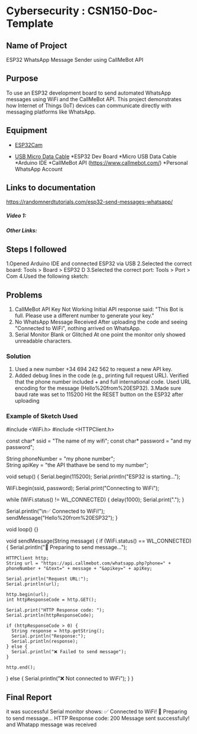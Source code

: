 # Cybersecurity : CSN150-Doc-Template

## Name of Project
ESP32 WhatsApp Message Sender using CallMeBot API

## Purpose
To use an ESP32 development board to send automated WhatsApp messages using WiFi and the CallMeBot API. This project demonstrates how Internet of Things (IoT) devices can communicate directly with messaging platforms like WhatsApp.

## Equipment
* [ESP32Cam](https://www.amazon.com/Aideepen-ESP32-CAM-Bluetooth-ESP32-CAM-MB-Arduino/dp/B08P2578LV/ref=sr_1_3?crid=4FY0ECFW0ZX7&keywords=ESP32+Cam&qid=1678902050&sprefix=esp32+cam%2Caps%2C240&sr=8-3)

* [USB Micro Data Cable](https://www.amazon.com/AmazonBasics-Male-Micro-Cable-Black/dp/B0711PVX6Z/ref=sr_1_1_sspa?keywords=micro+usb+data+cable&qid=1678902214&sprefix=Micro+USB+data+%2Caps%2C89&sr=8-1-spons&psc=1&spLa=ZW5jcnlwdGVkUXVhbGlmaWVyPUFaU0NaUVZHU1RFUlAmZW5jcnlwdGVkSWQ9QTA3NTA4MDVFVERCS01HVlgxM1YmZW5jcnlwdGVkQWRJZD1BMDE4NTE1NTIwWUdONkdWSzU1M1Amd2lkZ2V0TmFtZT1zcF9hdGYmYWN0aW9uPWNsaWNrUmVkaXJlY3QmZG9Ob3RMb2dDbGljaz10cnVl)
*ESP32 Dev Board
*Micro USB Data Cable
*Arduino IDE
*CallMeBot API (https://www.callmebot.com/)
*Personal WhatsApp Account


## Links to documentation
https://randomnerdtutorials.com/esp32-send-messages-whatsapp/

##### Video 1: 

##### Other Links: 


## Steps I followed
1.Opened Arduino IDE and connected ESP32 via USB
2.Selected the correct board: Tools > Board > ESP32 D
3.Selected the correct port: Tools > Port > Com
4.Used the following sketch:

## Problems
1. CallMeBot API Key Not Working
Initial API response said:
"This Bot is full. Please use a different number to generate your key."
2. No WhatsApp Message Received
After uploading the code and seeing "Connected to WiFi", nothing arrived on WhatsApp.
3. Serial Monitor Blank or Glitched
At one point the monitor only showed unreadable characters.

### Solution
1. Used a new number +34 694 242 562 to request a new API key.
2. Added debug lines in the code (e.g., printing full request URL).
Verified that the phone number included + and full international code.
Used URL encoding for the message (Hello%20from%20ESP32).
3.Made sure baud rate was set to 115200
Hit the RESET button on the ESP32 after uploading

### Example of Sketch Used
#include <WiFi.h>
#include <HTTPClient.h>

const char* ssid = "The name of my wifi";
const char* password = "and my password";

String phoneNumber = "my phone number";  
String apiKey = "the API thathave be send to my number";      

void setup() {
  Serial.begin(115200);
  Serial.println("ESP32 is starting...");

  WiFi.begin(ssid, password);
  Serial.print("Connecting to WiFi");

  while (WiFi.status() != WL_CONNECTED) {
    delay(1000);
    Serial.print(".");
  }

  Serial.println("\n✅ Connected to WiFi!");
  sendMessage("Hello%20from%20ESP32");
}

void loop() {}

void sendMessage(String message) {
  if (WiFi.status() == WL_CONNECTED) {
    Serial.println("📡 Preparing to send message...");

    HTTPClient http;
    String url = "https://api.callmebot.com/whatsapp.php?phone=" + phoneNumber + "&text=" + message + "&apikey=" + apiKey;

    Serial.println("Request URL:");
    Serial.println(url);

    http.begin(url);
    int httpResponseCode = http.GET();

    Serial.print("HTTP Response code: ");
    Serial.println(httpResponseCode);

    if (httpResponseCode > 0) {
      String response = http.getString();
      Serial.println("Response:");
      Serial.println(response);
    } else {
      Serial.println("❌ Failed to send message");
    }

    http.end();
  } else {
    Serial.println("❌ Not connected to WiFi");
  }
}

## Final Report
it was successful
Serial monitor shows:
✅ Connected to WiFi!
📡 Preparing to send message...
HTTP Response code: 200
Message sent successfully!
and Whatapp message was received
